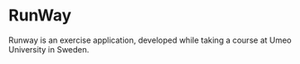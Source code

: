 # RunWay
Runway is an exercise application, developed while taking a course at Umeo University in Sweden.
